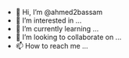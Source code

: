 - 👋 Hi, I’m @ahmed2bassam
- 👀 I’m interested in ...
- 🌱 I’m currently learning ...
- 💞️ I’m looking to collaborate on ...
- 📫 How to reach me ...

<!---
ahmed2bassam/ahmed2bassam is a ✨ special ✨ repository because its `README.md` (this file) appears on your GitHub profile.
You can click the Preview link to take a look at your changes.
--->
<!-- you shouldnt be able to see this-->

